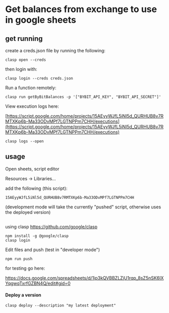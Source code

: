 # Get balances from exchange to use in google sheets

## get running

create a creds.json file by running the following:

    clasp open --creds

then login with:

    clasp login --creds creds.json

Run a function remotely:

    clasp run getByBitBalances -p '["BYBIT_API_KEY", "BYBIT_API_SECRET"]'


View execution logs here:

[https://script.google.com/home/projects/15AEyyWJfL5iNl5d_QURHUB8v7RMTXKp6b-Ma33ODvMPf7LGTNPPm7CHH/executions](https://script.google.com/home/projects/15AEyyWJfL5iNl5d_QURHUB8v7RMTXKp6b-Ma33ODvMPf7LGTNPPm7CHH/executions)

    clasp logs --open


## usage

Open sheets, script editor

Resources -> Libraries...

add the following (this script):

    15AEyyWJfL5iNl5d_QURHUB8v7RMTXKp6b-Ma33ODvMPf7LGTNPPm7CHH

(development mode will take the currently "pushed" script, otherwise uses the deployed version)




##


using clasp https://github.com/google/clasp


    npm install -g @google/clasp
    clasp login


Edit files and push (test in "developer mode")

    npm run push


for testing go here: 
 
 https://docs.google.com/spreadsheets/d/1ip3kQVBBZLZjU1rqp_8sZ5nSK6IXYqgwqTxrfGZBN4Q/edit#gid=0
    

#### Deploy a version

    clasp deploy --description "my latest deployment"    
